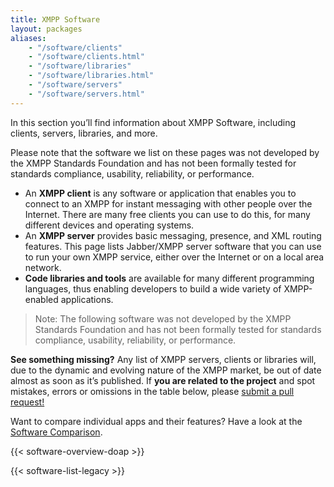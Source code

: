 ```yaml
---
title: XMPP Software
layout: packages
aliases:
    - "/software/clients"
    - "/software/clients.html"
    - "/software/libraries"
    - "/software/libraries.html"
    - "/software/servers"
    - "/software/servers.html"
---
```


In this section you’ll find information about XMPP Software, including clients, servers, libraries, and more.

Please note that the software we list on these pages was not developed by the XMPP Standards Foundation and has not been formally tested for standards compliance, usability, reliability, or performance.

- An **XMPP client** is any software or application that enables you to connect to an XMPP for instant messaging with other people over the Internet. There are many free clients you can use to do this, for many different devices and operating systems.
- An **XMPP server** provides basic messaging, presence, and XML routing features. This page lists Jabber/XMPP server software that you can use to run your own XMPP service, either over the Internet or on a local area network.
- **Code libraries and tools** are available for many different programming languages, thus enabling developers to build a wide variety of XMPP-enabled applications.

> Note: The following software was not developed by the XMPP Standards Foundation and has not been formally tested for standards compliance, usability, reliability, or performance.

**See something missing?** Any list of XMPP servers, clients or libraries will, due to the dynamic and evolving nature of the XMPP market, be out of date almost as soon as it’s published. If **you are related to the project** and spot mistakes, errors or omissions in the table below, please [submit a pull request!](https://github.com/xsf/xmpp.org/tree/master/tools/README.rst)

Want to compare individual apps and their features? Have a look at the [Software Comparison](/software/software-comparison).

{{< software-overview-doap >}}

{{< software-list-legacy >}}
